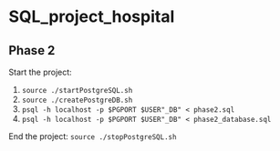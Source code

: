# SQL_project_hospital

## Phase 2 

Start the project:

1. `source ./startPostgreSQL.sh`
2. `source ./createPostgreDB.sh`
3. `psql -h localhost -p $PGPORT $USER"_DB" < phase2.sql`
4. `psql -h localhost -p $PGPORT $USER"_DB" < phase2_database.sql`

End the project:
`source ./stopPostgreSQL.sh`
